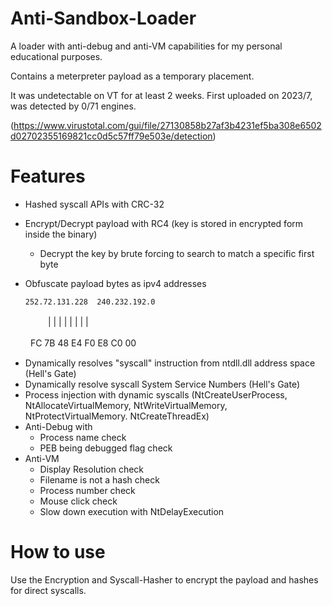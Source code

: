 # Anti-Sandbox-Loader
A loader with anti-debug and anti-VM capabilities for my personal educational purposes.

Contains a meterpreter payload as a temporary placement.

It was undetectable on VT for at least 2 weeks. 
First uploaded on 2023/7, was detected by 0/71 engines.

(https://www.virustotal.com/gui/file/27130858b27af3b4231ef5ba308e6502d02702355169821cc0d5c57ff79e503e/detection)

# Features
 - Hashed syscall APIs with CRC-32
 - Encrypt/Decrypt payload with RC4 (key is stored in encrypted form inside the binary)
     - Decrypt the key by brute forcing to search to match a specific first byte
 - Obfuscate payload bytes as ipv4 addresses

       252.72.131.228  240.232.192.0

　　　　 |   |   |  |    |   |   |  |
     
   　　 FC  7B  48 E4   F0  E8  C0 00
      
 - Dynamically resolves "syscall" instruction from ntdll.dll address space (Hell's Gate)
 - Dynamically resolve syscall System Service Numbers (Hell's Gate)
 - Process injection with dynamic syscalls (NtCreateUserProcess, NtAllocateVirtualMemory, NtWriteVirtualMemory, NtProtectVirtualMemory. NtCreateThreadEx)
 - Anti-Debug with
     - Process name check
     - PEB being debugged flag check
 - Anti-VM
     - Display Resolution check
     - Filename is not a hash check
     - Process number check
     - Mouse click check
     - Slow down execution with NtDelayExecution

# How to use
Use the Encryption and Syscall-Hasher to encrypt the payload and hashes for direct syscalls.
